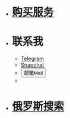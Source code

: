 * # [购买服务](https://i.itfuwu.dynv6.net/)
* # 联系我
  * [Telegram](https://t.me/qianshuiyu) 
  * [Snapchat](https://www.snapchat.com/add/qsyshare?invite_id=LD-R5W_2&locale=zh-Hans_TW&share_id=rnvpGpq7RL-W-cwtqEEnGA&sid=6a7592b5d54040deb0497252b565c9d2/)
  * <button id="copyEmailButton">邮箱Mail</button>
  * <p id="emailDisplay" style="display:none; font-size: 14px; color: blue; margin-top: 10px;"></p>
* # [俄罗斯搜索](https://yandex.eu/)
